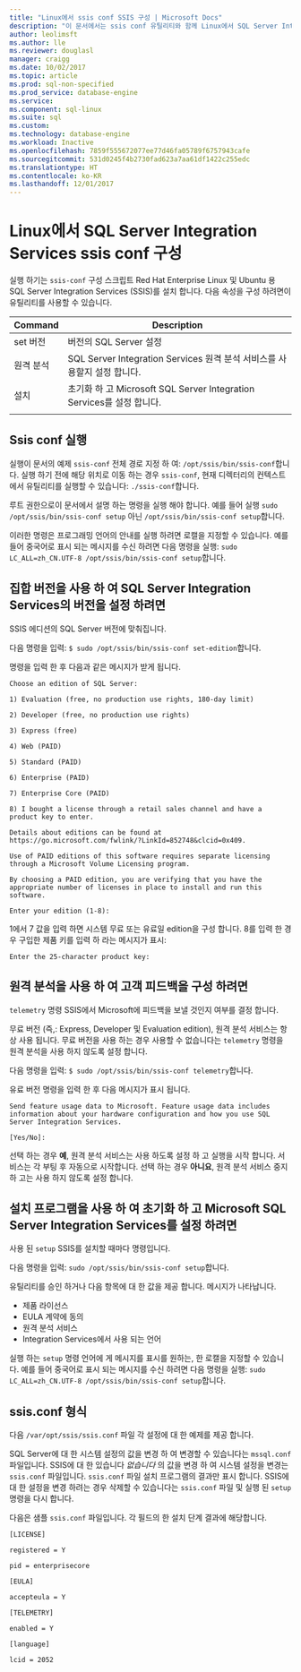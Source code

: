```yaml
---
title: "Linux에서 ssis conf SSIS 구성 | Microsoft Docs"
description: "이 문서에서는 ssis conf 유틸리티와 함께 Linux에서 SQL Server Integration Services (SSIS)를 구성 하는 방법을 설명 합니다."
author: leolimsft
ms.author: lle
ms.reviewer: douglasl
manager: craigg
ms.date: 10/02/2017
ms.topic: article
ms.prod: sql-non-specified
ms.prod_service: database-engine
ms.service: 
ms.component: sql-linux
ms.suite: sql
ms.custom: 
ms.technology: database-engine
ms.workload: Inactive
ms.openlocfilehash: 7859f555672077ee77d46fa05789f6757943cafe
ms.sourcegitcommit: 531d0245f4b2730fad623a7aa61df1422c255edc
ms.translationtype: HT
ms.contentlocale: ko-KR
ms.lasthandoff: 12/01/2017
---
```

# <a name="configure-sql-server-integration-services-on-linux-with-ssis-conf"></a>Linux에서 SQL Server Integration Services ssis conf 구성

실행 하기는 `ssis-conf` 구성 스크립트 Red Hat Enterprise Linux 및 Ubuntu 용 SQL Server Integration Services (SSIS)를 설치 합니다. 다음 속성을 구성 하려면이 유틸리티를 사용할 수 있습니다.

| Command | Description |
|-------------|---------------------------------------------------------------------|
| set 버전 | 버전의 SQL Server 설정                                       |
| 원격 분석   | SQL Server Integration Services 원격 분석 서비스를 사용할지 설정 합니다. |
| 설치       | 초기화 하 고 Microsoft SQL Server Integration Services를 설정 합니다.      |
|||

## <a name="run-ssis-conf"></a>Ssis conf 실행

실행이 문서의 예제 `ssis-conf` 전체 경로 지정 하 여: `/opt/ssis/bin/ssis-conf`합니다. 실행 하기 전에 해당 위치로 이동 하는 경우 `ssis-conf`, 현재 디렉터리의 컨텍스트에서 유틸리티를 실행할 수 있습니다: `./ssis-conf`합니다.

루트 권한으로이 문서에서 설명 하는 명령을 실행 해야 합니다. 예를 들어 실행 `sudo /opt/ssis/bin/ssis-conf setup` 아닌 `/opt/ssis/bin/ssis-conf setup`합니다.

이러한 명령은 프로그래밍 언어의 안내를 실행 하려면 로캘을 지정할 수 있습니다. 예를 들어 중국어로 표시 되는 메시지를 수신 하려면 다음 명령을 실행: `sudo LC_ALL=zh_CN.UTF-8 /opt/ssis/bin/ssis-conf setup`합니다.

## <a name="use-set-edition-to-set-the-edition-of-sql-server-integration-services"></a>집합 버전을 사용 하 여 SQL Server Integration Services의 버전을 설정 하려면

SSIS 에디션의 SQL Server 버전에 맞춰집니다.

다음 명령을 입력: `$ sudo /opt/ssis/bin/ssis-conf set-edition`합니다.

명령을 입력 한 후 다음과 같은 메시지가 받게 됩니다.

```
Choose an edition of SQL Server:

1) Evaluation (free, no production use rights, 180-day limit)

2) Developer (free, no production use rights)

3) Express (free)

4) Web (PAID)

5) Standard (PAID)

6) Enterprise (PAID)

7) Enterprise Core (PAID)

8) I bought a license through a retail sales channel and have a product key to enter.

Details about editions can be found at https://go.microsoft.com/fwlink/?LinkId=852748&clcid=0x409.

Use of PAID editions of this software requires separate licensing through a Microsoft Volume Licensing program.

By choosing a PAID edition, you are verifying that you have the appropriate number of licenses in place to install and run this software.

Enter your edition (1-8):
```

1에서 7 값을 입력 하면 시스템 무료 또는 유료일 edition을 구성 합니다. 8를 입력 한 경우 구입한 제품 키를 입력 하 라는 메시지가 표시:

```
Enter the 25-character product key:
```

## <a name="use-telemetry-to-configure-customer-feedback"></a>원격 분석을 사용 하 여 고객 피드백을 구성 하려면

`telemetry` 명령 SSIS에서 Microsoft에 피드백을 보낼 것인지 여부를 결정 합니다.

무료 버전 (즉,: Express, Developer 및 Evaluation edition), 원격 분석 서비스는 항상 사용 됩니다. 무료 버전을 사용 하는 경우 사용할 수 없습니다는 `telemetry` 명령을 원격 분석을 사용 하지 않도록 설정 합니다.

다음 명령을 입력: `$ sudo /opt/ssis/bin/ssis-conf telemetry`합니다.

유료 버전 명령을 입력 한 후 다음 메시지가 표시 됩니다.

```
Send feature usage data to Microsoft. Feature usage data includes information about your hardware configuration and how you use SQL Server Integration Services.

[Yes/No]:
```

선택 하는 경우 **예**, 원격 분석 서비스는 사용 하도록 설정 하 고 실행을 시작 합니다. 서비스는 각 부팅 후 자동으로 시작합니다. 선택 하는 경우 **아니요**, 원격 분석 서비스 중지 하 고는 사용 하지 않도록 설정 합니다.

## <a name="use-setup-to-initialize-and-set-up-microsoft-sql-server-integration-services"></a>설치 프로그램을 사용 하 여 초기화 하 고 Microsoft SQL Server Integration Services를 설정 하려면

사용 된 `setup` SSIS를 설치할 때마다 명령입니다.

다음 명령을 입력: `sudo /opt/ssis/bin/ssis-conf setup`합니다.

유틸리티를 승인 하거나 다음 항목에 대 한 값을 제공 합니다. 메시지가 나타납니다.
-   제품 라이선스
-   EULA 계약에 동의
-   원격 분석 서비스
-   Integration Services에서 사용 되는 언어

실행 하는 `setup` 명령 언어에 게 메시지를 표시를 원하는, 한 로캘을 지정할 수 있습니다. 예를 들어 중국어로 표시 되는 메시지를 수신 하려면 다음 명령을 실행: `sudo LC_ALL=zh_CN.UTF-8 /opt/ssis/bin/ssis-conf setup`합니다.

## <a name="ssisconf-format"></a>ssis.conf 형식

다음 `/var/opt/ssis/ssis.conf` 파일 각 설정에 대 한 예제를 제공 합니다.

SQL Server에 대 한 시스템 설정의 값을 변경 하 여 변경할 수 있습니다는 `mssql.conf` 파일입니다. SSIS에 대 한 있습니다 *없습니다* 의 값을 변경 하 여 시스템 설정을 변경는 `ssis.conf` 파일입니다. `ssis.conf` 파일 설치 프로그램의 결과만 표시 합니다. SSIS에 대 한 설정을 변경 하려는 경우 삭제할 수 있습니다는 `ssis.conf` 파일 및 실행 된 `setup` 명령을 다시 합니다.

다음은 샘플 `ssis.conf` 파일입니다. 각 필드의 한 설치 단계 결과에 해당합니다.

```
[LICENSE]
                       
registered = Y        
                       
pid = enterprisecore  
                       
[EULA]
                       
accepteula = Y        
                       
[TELEMETRY]
                       
enabled = Y           
                       
[language]
                       
lcid = 2052
```
